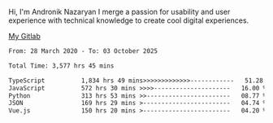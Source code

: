Hi, I'm Andronik Nazaryan
I merge a passion for usability and user experience with technical knowledge to create cool digital experiences.

[My Gitlab](https://gitlab.com/anridev24)

<!--START_SECTION:waka-->

```txt
From: 28 March 2020 - To: 03 October 2025

Total Time: 3,577 hrs 45 mins

TypeScript          1,834 hrs 49 mins>>>>>>>>>>>>>------------   51.28 %
JavaScript          572 hrs 30 mins >>>>---------------------   16.00 %
Python              313 hrs 53 mins >>-----------------------   08.77 %
JSON                169 hrs 29 mins >------------------------   04.74 %
Vue.js              150 hrs 20 mins >------------------------   04.20 %
```

<!--END_SECTION:waka-->
